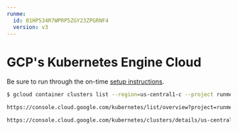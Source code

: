 ```yaml
---
runme:
  id: 01HP534R7WPRP5ZGY23ZPGRNF4
  version: v3
---
```


# GCP's Kubernetes Engine Cloud

Be sure to run through the on-time [setup instructions](setup.md).

```sh {"id":"01HPM26EAZH5X2AW34XGWXBZ7B","terminalRows":"5"}
$ gcloud container clusters list --region=us-central1-c --project runme-ci
```

```sh {"id":"01HP535BD16K2VDKBSB2RX7AZW"}
https://console.cloud.google.com/kubernetes/list/overview?project=runme-ci
```

```sh {"id":"01HPM1579KFQPEDAN6YDTEPKR9"}
https://console.cloud.google.com/kubernetes/clusters/details/us-central1-c/bencho/details?project=runme-ci
```
